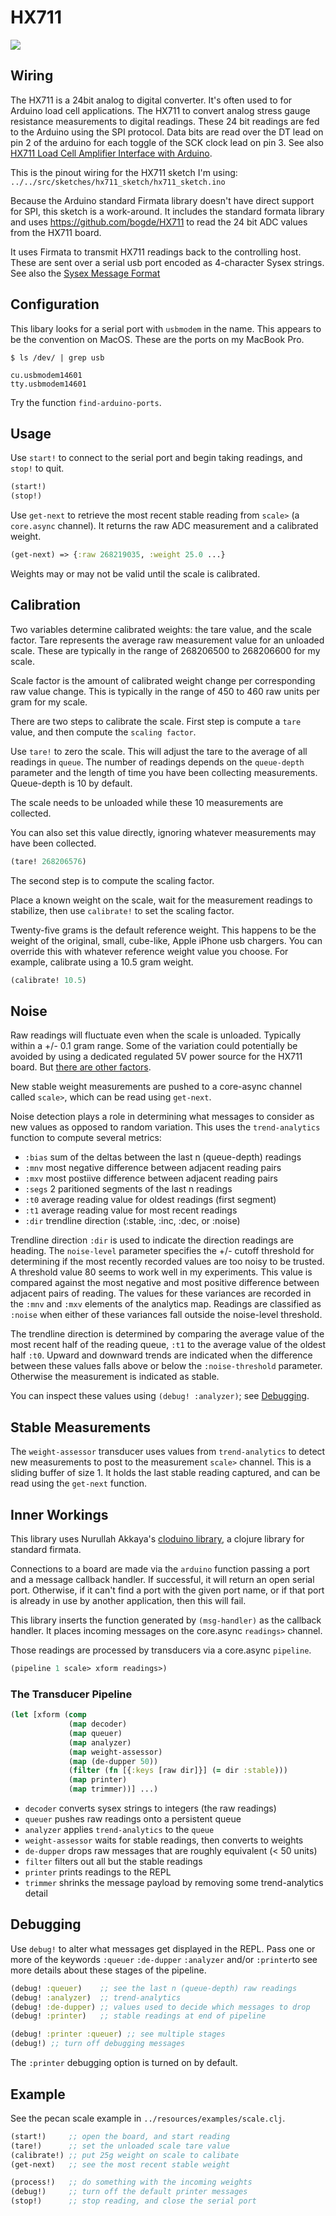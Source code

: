 # HX711


![](images/resized.jpg)

## Wiring

The HX711 is a 24bit analog to digital converter.  It's often used to
for Arduino load cell applications.  The HX711 to convert
analog stress gauge resistance measurements to digital readings.
These 24 bit readings are fed to the Arduino using the SPI protocol.
Data bits are read over the DT lead on pin 2 of the arduino for each
toggle of the SCK clock lead on pin 3. See also [HX711 Load Cell
Amplifier Interface with
Arduino](https://circuits4you.com/2016/11/25/hx711-arduino-load-cell/).

This is the pinout wiring for the HX711 sketch I'm using:
`../../src/sketches/hx711_sketch/hx711_sketch.ino`


Because the Arduino standard Firmata library doesn't have direct
support for SPI, this sketch is a work-around.  It includes the
standard formata library and uses <https://github.com/bogde/HX711> to
read the 24 bit ADC values from the HX711 board.

It uses Firmata to transmit HX711 readings back to the controlling
host. These are sent over a serial usb port encoded as 4-character
Sysex strings.  See also the [Sysex Message
Format](http://firmata.org/wiki/V2.2ProtocolDetails)

## Configuration
This libary looks for a serial port with `usbmodem` in the name. This
appears to be the convention on MacOS. These are the ports on my
MacBook Pro.

``` shell
$ ls /dev/ | grep usb

cu.usbmodem14601
tty.usbmodem14601
```
Try the function  `find-arduino-ports`.

## Usage

Use `start!` to connect to the serial port and begin taking readings,
and `stop!` to quit.

``` clojure
(start!)
(stop!)
```

Use `get-next` to retrieve the most recent stable reading from `scale>` (a
 `core.async` channel). It returns the raw ADC measurement and a calibrated weight.

``` clojure
(get-next) => {:raw 268219035, :weight 25.0 ...}
```

Weights may or may not be valid until the scale is calibrated.

## Calibration
Two variables determine calibrated weights: the tare value,
and the scale factor.  Tare represents the average raw measurement
value for an unloaded scale.  These are typically in the range of
268206500 to 268206600 for my scale.

Scale factor is the amount of calibrated weight change per
corresponding raw value change.  This is typically in the range of 450
to 460 raw units per gram for my scale.

There are two steps to calibrate the scale.  First step is compute a
`tare` value, and then compute the `scaling factor`.

Use `tare!` to zero the scale.  This will adjust the tare to the
average of all readings in `queue`.  The number of readings depends on
the `queue-depth` parameter and the length of time you have been
collecting measurements. Queue-depth is 10 by default.

The scale needs to be unloaded while these 10 measurements are
collected. 

You can also set this value directly, ignoring whatever measurements
may have been collected.

``` clojure
(tare! 268206576)
```

The second step is to compute the scaling factor.

Place a known weight on the scale, wait for the measurement readings
to stabilize, then use `calibrate!` to set the scaling factor. 

Twenty-five grams is the default reference weight.  This happens
to be the weight of the original, small, cube-like, Apple iPhone usb
chargers.  You can override this with whatever reference weight value
you choose.  For example, calibrate using a 10.5 gram weight.

``` clojure
(calibrate! 10.5)
```

## Noise

Raw readings will fluctuate even when the scale is unloaded.  Typically
within a +/- 0.1 gram range.  Some of the variation could potentially
be avoided by using a dedicated regulated 5V power source for the
HX711 board.  But [there are other factors](https://forum.arduino.cc/index.php?topic=365107.0).

New stable weight measurements are pushed to a core-async channel called
`scale>`, which can be read using `get-next`.

Noise detection plays a role in determining what messages to consider
as new values as opposed to random variation. This uses the
`trend-analytics` function to compute several metrics:

* `:bias` sum of the deltas between the last n (queue-depth) readings
* `:mnv`  most negative difference between adjacent reading pairs
* `:mxv`  most postiive difference between adjacent reading pairs
* `:segs` 2 paritioned segments of the last n readings
* `:t0`   average reading value for oldest readings (first segment)
* `:t1`   average reading value for most recent readings
* `:dir`  trendline direction (:stable, :inc, :dec, or :noise)

Trendline direction `:dir` is used to indicate the direction readings
are heading.  The `noise-level` parameter specifies the +/- cutoff
threshold for determining if the most recently recorded values are too
noisy to be trusted.  A threshold value 80 seems to work well in my
experiments.  This value is compared against the most negative and
most positive difference between adjacent pairs of reading.  The
values for these variances are recorded in the `:mnv` and `:mxv`
elements of the analytics map. Readings are classified as `:noise`
when either of these variances fall outside the noise-level threshold.

The trendline direction is determined by comparing the average value
of the most recent half of the reading queue, `:t1` to the average
value of the oldest half `:t0`.  Upward and downward trends are
indicated when the difference between these values falls above or
below the `:noise-threshold` parameter.  Otherwise the measurement is
indicated as stable.

You can inspect these values using `(debug! :analyzer)`; see [Debugging](##Debugging).

## Stable Measurements
The `weight-assessor` transducer uses values from `trend-analytics` to
detect new measurements to post to the measurement `scale>` channel.  This is
a sliding buffer of size 1. It holds the last stable reading captured,
and can be read using the `get-next` function.


## Inner Workings

This library uses Nurullah Akkaya's [cloduino
library](https://github.com/nakkaya/clodiuno), a clojure library for
standard firmata.

Connections to a board are made via the `arduino` function passing a
port and a message callback handler.  If successful, it will return an
open serial port.  Otherwise, if it can't find a port with the given
port name, or if that port is already in use by another application,
then this will fail.

This library inserts the function generated by `(msg-handler)` as the
callback handler. It places incoming messages on the
core.async `readings>` channel.

Those readings are processed by transducers via a core.async `pipeline`.

``` clojure
(pipeline 1 scale> xform readings>)
```

### The Transducer Pipeline

``` clojure
(let [xform (comp
             (map decoder)
             (map queuer)
             (map analyzer)
             (map weight-assessor)
             (map (de-dupper 50))
             (filter (fn [{:keys [raw dir]}] (= dir :stable)))
             (map printer)
             (map trimmer))] ...)
```

  * `decoder`  converts sysex strings to integers (the raw readings)
  * `queuer`   pushes raw readings onto a persistent queue
  * `analyzer` applies `trend-analytics` to the `queue`
  * `weight-assessor` waits for stable readings, then converts to weights
  * `de-dupper` drops raw messages that are roughly equivalent (< 50 units)
  * `filter`   filters out all but the stable readings
  * `printer`  prints readings to the REPL
  * `trimmer`  shrinks the message payload by removing some trend-analytics detail
  
  
## Debugging 

Use `debug!` to alter what messages get displayed in the REPL.
Pass one or more of the keywords `:queuer` `:de-dupper` `:analyzer`
and/or `:printer`to see more details about these stages of the pipeline.

``` clojure
(debug! :queuer)    ;; see the last n (queue-depth) raw readings
(debug! :analyzer)  ;; trend-analytics
(debug! :de-dupper) ;; values used to decide which messages to drop
(debug! :printer)   ;; stable readings at end of pipeline

(debug! :printer :queuer) ;; see multiple stages
(debug!) ;; turn off debugging messages

```

The `:printer` debugging option is turned on by default.


## Example

See the pecan scale example in `../resources/examples/scale.clj`.

``` clojure
(start!)     ;; open the board, and start reading
(tare!)      ;; set the unloaded scale tare value
(calibrate!) ;; put 25g weight on scale to calibate
(get-next)   ;; see the most recent stable weight

(process!)   ;; do something with the incoming weights
(debug!)     ;; turn off the default printer messages
(stop!)      ;; stop reading, and close the serial port
```





